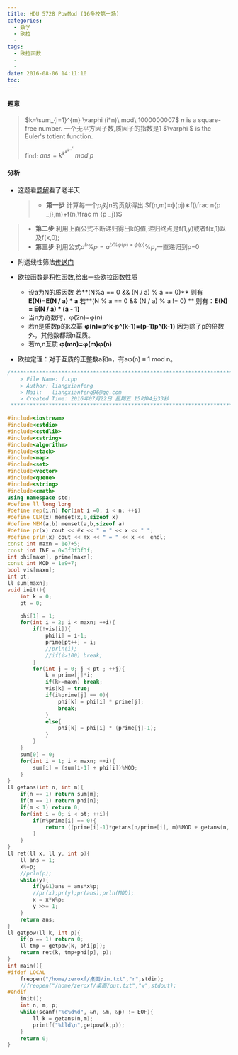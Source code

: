 ```yaml
---
title: HDU 5728 PowMod (16多校第一场)
categories:
  - 数学
  - 欧拉
  - 
tags:
  - 欧拉函数
  - 
  - 
date: 2016-08-06 14:11:10
toc: 
---
```


#### 题意
> $k=\sum_{i=1}^{m} \varphi (i*n)\ mod\ 1000000007$
> $n$ is a square-free number. 一个无平方因子数,质因子的指数是1
>$\varphi $ is the Euler's totient function. 
>
>find: $ans=k^{k^{k^{k^{...^k}}}}\ mod \ p$ 
<!-- more -->

#### 分析
-	这题看[题解](http://blog.csdn.net/wust_zzwh/article/details/51966450)看了老半天
	> - **第一步**
		计算每一个$p _j$对n的贡献得出:$f(n,m)=ϕ(pj)∗f(\frac n{p _j},m)+f(n,\frac m {p _j})$	
> - **第二步**
		利用上面公式不断递归得出k的值,递归终点是f(1,y)或者f(x,1)以及f(x,0);
> - **第三步**
	利用公式$a ^b \%p=a ^{b \% ϕ(p)+ϕ(p) }\%p$,一直递归到p=0


 
 
-	附送线性筛法[传送门](http://blog.csdn.net/Lytning/article/details/24432651)
-	欧拉函数是[积性函数](http://baike.baidu.com/view/2046973.htm),给出一些欧拉函数性质
	-	设a为N的质因数
	若**(N%a == 0 && (N / a) % a == 0)**
	则有**E(N)=E(N / a) * a**
	若**(N % a == 0 && (N / a) % a != 0) **
	则有：**E(N) = E(N / a) * (a - 1)**
	- 当n为奇数时，φ(2n)=φ(n)
	- 若n是质数p的k次幂
		**φ(n)=p^k-p^(k-1)=(p-1)p^(k-1)**
		因为除了p的倍数外，其他数都跟n互质。
	- 若m,n互质
		**φ(mn)=φ(m)φ(n)**
		
- 欧拉定理：对于互质的正整数a和n，有aφ(n) ≡ 1 mod n。

``` cpp
/*************************************************************************
    > File Name: f.cpp
    > Author: liangxianfeng
    > Mail:   liangxianfeng96@qq.com
    > Created Time: 2016年07月22日 星期五 15时04分33秒
 ************************************************************************/

#include<iostream>
#include<cstdio>
#include<cstdlib>
#include<cstring>
#include<algorithm>
#include<stack>
#include<map>
#include<set>
#include<vector>
#include<queue>
#include<string>
#include<cmath>
using namespace std;
#define ll long long
#define rep(i,n) for(int i =0; i < n; ++i)
#define CLR(x) memset(x,0,sizeof x)
#define MEM(a,b) memset(a,b,sizeof a)
#define pr(x) cout << #x << " = " << x << " ";
#define prln(x) cout << #x << " = " << x <<  endl; 
const int maxn = 1e7+5;
const int INF = 0x3f3f3f3f;
int phi[maxn], prime[maxn];
const int MOD = 1e9+7;
bool vis[maxn];
int pt;
ll sum[maxn];
void init(){
    int k = 0;
    pt = 0;

    phi[1] = 1;
    for(int i = 2; i < maxn; ++i){
        if(!vis[i]){
            phi[i] = i-1;
            prime[pt++] = i;
            //prln(i);
            //if(i>100) break;
        }
        for(int j = 0; j < pt ; ++j){
            k = prime[j]*i;
            if(k>=maxn) break;
            vis[k] = true;
            if(i%prime[j] == 0){
                phi[k] = phi[i] * prime[j];
                break;
            }
            else{
                phi[k] = phi[i] * (prime[j]-1);
            }
        }
    }
    sum[0] = 0;
    for(int i = 1; i < maxn; ++i){
        sum[i] = (sum[i-1] + phi[i])%MOD;
    }
}
ll getans(int n, int m){
    if(n == 1) return sum[m];
    if(m == 1) return phi[n];
    if(m < 1) return 0;
    for(int i = 0; i < pt; ++i){
        if(n%prime[i] == 0){
            return ((prime[i]-1)*getans(n/prime[i], m)%MOD + getans(n, m/prime[i]))%MOD;
        }
    }
}
ll ret(ll x, ll y, int p){
    ll ans = 1;
    x%=p;
    //prln(p);
    while(y){
        if(y&1)ans = ans*x%p;
        //pr(x);pr(y);pr(ans);prln(MOD);
        x = x*x%p;
        y >>= 1;
    }
    return ans;
}
ll getpow(ll k, int p){
    if(p == 1) return 0;
    ll tmp = getpow(k, phi[p]);
    return ret(k, tmp+phi[p], p);
}
int main(){
#ifdef LOCAL
	freopen("/home/zeroxf/桌面/in.txt","r",stdin);
	//freopen("/home/zeroxf/桌面/out.txt","w",stdout);
#endif
    init();
    int n, m, p;
    while(scanf("%d%d%d", &n, &m, &p) != EOF){
        ll k = getans(n,m);
        printf("%lld\n",getpow(k,p));
    }
	return 0;
}
```
